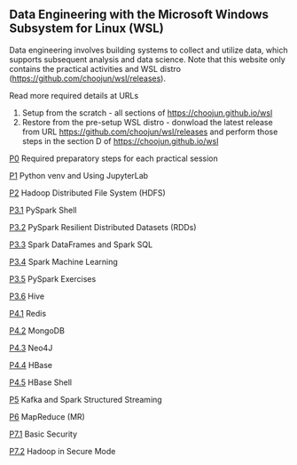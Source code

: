 ## Data Engineering with the Microsoft Windows Subsystem for Linux (WSL)

Data engineering involves building systems to collect and utilize data, which supports subsequent analysis and data science. Note that this website only contains the practical activities and WSL distro (https://github.com/choojun/wsl/releases). 

Read more required details at URLs
  1. Setup from the scratch - all sections of https://choojun.github.io/wsl
  2. Restore from the pre-setup WSL distro - donwload the latest release from URL https://github.com/choojun/wsl/releases and perform those steps in the section D of https://choojun.github.io/wsl

[P0](https://github.com/choojun/wsl/blob/main/P0.md) Required preparatory steps for each practical session

[P1](https://github.com/choojun/wsl/blob/main/P1.md) Python venv and Using JupyterLab

[P2](https://github.com/choojun/wsl/blob/main/P2.md) Hadoop Distributed File System (HDFS)

[P3.1](https://github.com/choojun/wsl/blob/main/P3.1.md) PySpark Shell

[P3.2](https://github.com/choojun/wsl/blob/main/P3.2.md) PySpark Resilient Distributed Datasets (RDDs)

[P3.3](https://github.com/choojun/wsl/blob/main/P3.3.md) Spark DataFrames and Spark SQL

[P3.4](https://github.com/choojun/wsl/blob/main/P3.4.md) Spark Machine Learning

[P3.5](https://github.com/choojun/wsl/blob/main/P3.5.md) PySpark Exercises

[P3.6](https://github.com/choojun/wsl/blob/main/P3.6.md) Hive

[P4.1](https://github.com/choojun/wsl/blob/main/P4.1.md) Redis

[P4.2](https://github.com/choojun/wsl/blob/main/P4.2.md) MongoDB

[P4.3](https://github.com/choojun/wsl/blob/main/P4.3.md) Neo4J

[P4.4](https://github.com/choojun/wsl/blob/main/P4.4.md) HBase

[P4.5](https://github.com/choojun/wsl/blob/main/P4.5.md) HBase Shell

[P5](https://github.com/choojun/wsl/blob/main/P5.md) Kafka and Spark Structured Streaming

[P6](https://github.com/choojun/wsl/blob/main/P6.md) MapReduce (MR)

[P7.1](https://github.com/choojun/wsl/blob/main/P7.1.md) Basic Security

[P7.2](https://github.com/choojun/wsl/blob/main/P7.2.md) Hadoop in Secure Mode

